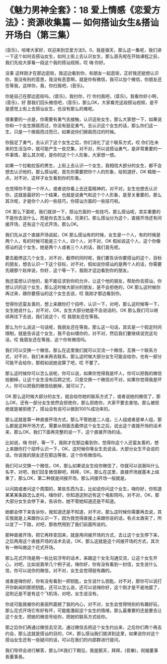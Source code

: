 # 《魅力男神全套》：18 爱上情感《恋爱方法》：资源收集篇 — 如何搭讪女生&搭讪开场白（第三集）

(音乐)，哈喽大家好，欢迎来到恋爱方法5。0，我是骆天，那么这一集呢，我们讲一下这个如何去搭讪女生，如何上街上去认识女生，那么首先呢在开始课程之前，我们先给大家看一段这个我的搭讪视频，哎 嗨 你好。

没事 这样刚才在那边逛街，我这边看到你，和朋友一起逛街，正好我还挺想认识你，我没有别的意思，我没有恶意啊，就是你有微信，我可以加个微信，你朋友还在等我，这样你，我，你扫我吧，(音乐)。

你是自己在那边逛街吗，(音乐)，我扫你，行 你扫我吧，(音乐)，我看你好小啊，(音乐)，好 那我们回头微信吧，(音乐)，那么OK，大家看完这段搭讪视频，是不是感觉上街上去搭讪女生，也没有那么的难呢。

很重要的一点是，你需要有勇气去接触，认识这些女生，那么大家想一下，如果说你和一个女生擦肩而过，你没有鼓足勇气，去认识这个女生的话，那么你们这一生，只是一个擦肩而过而已，如果说你们擦肩而过的时候。

你鼓足了勇气，去认识了这个女生之后，你们消化了这个联系方式，哎 你们在未来的生活当中，就可能产生一些交集，对不对，所以说搭讪勇气，是非常重要的一件事情，那么其次呢，是你的这个个人形象，大家想一想。

如果一个拉勒拉饭的男生，上街上去认识一个女生，我相信大部分的女生，都不会想去认识他的，那么搭讪呢，首先你需要把你个人的形象，给知道好，OK 精致一点，对不对，这样子女生看到你的形象。

也觉得你不是一个坏人，或者说你看上去还蛮精神的，对不对，女生也想去认识你，这就是最好的一个结果，也就是说勇气和这个个人形象，是至关重要的，那么其次呢，才是你个人的一些技巧，你搭讪方面的一些技巧啦。

OK 那么下面呢，我们就讲一下，搭讪方面的一些技巧，那么搭讪呢，其实重要的不是你去说什么，而是你去怎么做，兄弟们，那么搭讪分为这个，直接开场还有间接开场，还有这个花式开场，那么OK。

我们先从这个直接开场说起，OK 那么搭讪有的时候，女生是一个人，有的时候是两个人，有的时候可能是三个人，四个人，对不对，OK 假如说这个人，这个你像搭讪的这个女生，她是两个人或者三个人的话，我们首先呢。

要去截停这几个女生，对不对，截停的同时呢，我们要告诉你要搭讪的这个，目标的朋友，想去认识一下这个目标，对不对，假如说你搭讪的是两个人的话，你需要先跟那个赵岸说，你好，这个等一下，我刚才这边看到你的朋友。

我还蛮想认识他的，能不能征求到你的允许，让这个他的朋友，帮助你去搭讪，你想认识的这个女生，那么这时候大部分的朋友，是不会拒绝的，OK 那么这时候你再过来，跟你要搭讪的这个女生去说，哎 我刚才那边看到你。

觉得你还蛮友善的，想上来跟你打个招呼，认识一下，对吧，那么这时候等一下，女生她说什么，对不对，OK，女生大部分她是不会说话的，OK 那么我们可以继续再往下去说，我们说这个，哎 我朋友还在等我。

那么为什么说这一句话呢，我朋友还在等我，那么这一句话，其实是一个假定时间限制，就是告诉这个女生，我不会纠缠你的，对不对，然后我们要继续说完这句话，哎 我朋友还在等我，这个你有微信吗。

我们可以交换一个微信，那么在这里我们就可以交流一个微信，互换一个联系方式，对不对，我们未来再去联系，那么这时候大部分女生可能会给你，也有一部分可能不会给你，那假如说她说算了吧，哎 不要了。

那么这时候你可以怎么说呢，你可以说，如果你觉得我是坏人，你可以把我的微信给删掉，让这个女生没有后顾之忧，只是交换一个微信对不对，如果你觉得我是坏人，你可以把我的微信给删掉，就可以了。

OK 那么这时候大部分的女生，就会给你她的联系方式了，或者说她的微信了，那么OK，还有一部分女生依然会拒绝你，那么拒绝你，大家不要去害怕，那么被拒绝就是被拒绝了，搭讪没有说可以做到100%成功率的。

那么这就是第一种直接开场方式，那么不管她是二人组，三人组或者是单人组，那么都是这种开场方式，需要从侧面去截停这个女生之后，说出这个直接开场的话术来，那么OK，我们下面再完整的说一下，这个直接开场的话。

比如说，嗨 你好，等一下，我刚才在那边看到你，觉得你这个人还蛮友善的，想上来跟你打个招呼认识一下，OK，这时候你等女生去说话，大部分女生不会说的话，你说我的朋友还在那边等我，这个你有微信吗。

我们可以交换一个微信，OK，那么如果说女生给你微信了，你就可以说我叫什么名字，对吧，我们回复微信聊吧，拜拜，OK，那么在这里，直接开场就基本上结束了，那么OK，第二种就是间接开场，那么间接开场一般就是。

以问路或者问这个周围的，某些东西为主，比如说你问这个女生，嗨你好，你知道某某某条路怎么走吗，嗨你好，你知道这附近有这个电影院吗，对不对，OK，那大部分女生会停下来，告诉你，她不管她知道还是不知道。

她都会停下来告诉你，我知道还是不知道，对不对，那么这时候你需要再去说，其实我就是上来跟你认识一下，因为我觉得直接上来跟你说的话，有点太唐突了，所以变了一下路，对吧，那依然用到了我们前面所说的。

那种直接开场，把它再转变回来，就是用间接开场的方式，去让这个女生停下来，之后再用这个直接开场的话术去说，OK，那么这就是这个间接开场的方式，其次有一种叫做这个花式开场。

那么花式开场是用一些比较浮夸的话术，来跟这个女生沟通交流，让这个女生开心，对吧，比如说我举几个例子说，嗨你好，你有没有看到一封信，女生说什么信，你可以说你的微信，对不对，女生会觉得挺有趣的。

或者是嗨你好，你有没有看到一把钥匙，女生说什么钥匙，对不对，那你可以说打开你新闻的那把钥匙，还可以怎么说，还可以说嗨你好，这个刚才是不是地震了，这附近是不是有这个飞机场，对吧，女生说没有。

你说可能我被你的美丽所震撼了我的内心，对不对，女生会觉得特别的有趣好玩，那么花式开场它有好有坏，可能能激起这个女生的情绪，那么最重要的还是要去让这个女生，把她的微信号给你，把她的联系方式给你。

那之后你们再通过微信去交流，通过微信去把这个女生约出来，之后你们两个再去约会，那么这就是搭讪的目的，OK，那么搭讪我们就讲到这里，如果说你对这个搭讪女生还有一些疑问的话，可以在我们的内部群进行提问。

我们导师会进行解答，那么OK我们下期见，我是鹅天，拜拜，(音樂)，祝福董事長董事長。